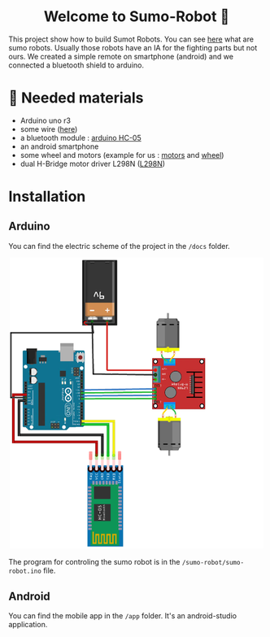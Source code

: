 <h1 align="center">Welcome to Sumo-Robot 👋</h1>

This project show how to build Sumot Robots. You can see [here](https://www.youtube.com/watch?v=gIYMAymGzdI) what are sumo robots.
Usually those robots have an IA for the fighting parts but not ours. We created a simple remote on smartphone (android) and we connected a bluetooth shield to arduino.

# :wrench: Needed materials

- Arduino uno r3
- some wire ([here](https://www.gotronic.fr/art-pack-de-cables-de-connexion-12411.htm))
- a bluetooth module : [arduino HC-05](https://www.gotronic.fr/art-module-bluetooth-hc05-26097.htm)
- an android smartphone
- some wheel and motors (example for us : [motors](https://www.gotronic.fr/art-paire-de-motoreducteurs-dg01d-18760.htm) and [wheel](https://www.gotronic.fr/art-paire-de-roues-jaunes-eco-dgr002-18762.htm))
- dual H-Bridge motor driver L298N ([L298N](https://www.gotronic.fr/art-commande-de-2-moteurs-sbc-motodriver2-27418.htm))

# Installation

## Arduino

You can find the electric scheme of the project in the `/docs` folder. 

<p align="center">
  <img src="https://github.com/ripoul/sumo-robot/blob/master/docs/robot_circuit_diagram.png?raw=true" width="500" alt="arduino_circuit_diagram">
</p>

The program for controling the sumo robot is in the `/sumo-robot/sumo-robot.ino` file.

## Android

You can find the mobile app in the `/app` folder. It's an android-studio application.